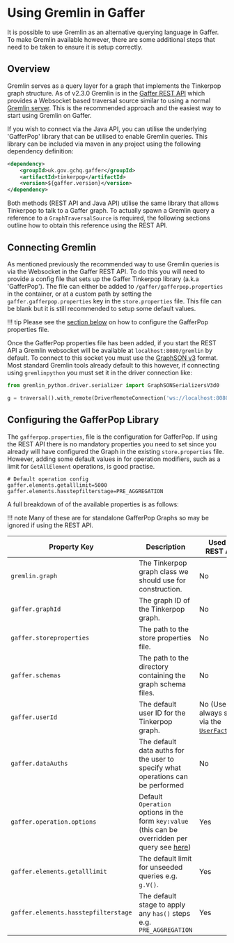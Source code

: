 # Using Gremlin in Gaffer

It is possible to use Gremlin as an alternative querying language in Gaffer. To
make Gremlin available however, there are some additional steps that need to be
taken to ensure it is setup correctly.

## Overview

Gremlin serves as a query layer for a graph that implements the Tinkerpop graph
structure. As of v2.3.0 Gremlin is in the [Gaffer REST API](./gaffer-docker/gaffer-images.md)
which provides a Websocket based traversal source similar to using a normal
[Gremlin server](https://tinkerpop.apache.org/docs/current/reference/#connecting-gremlin-server).
This is the recommended approach and the easiest way to start using Gremlin on
Gaffer.

If you wish to connect via the Java API, you can utilise the underlying
'GafferPop' library that can be utilised to enable Gremlin queries. This
library can be included via maven in any project using the following dependency
definition:

```xml
<dependency>
    <groupId>uk.gov.gchq.gaffer</groupId>
    <artifactId>tinkerpop</artifactId>
    <version>${gaffer.version}</version>
</dependency>
```

Both methods (REST API and Java API) utilise the same library that allows
Tinkerpop to talk to a Gaffer graph. To actually spawn a Gremlin query a
reference to a `GraphTraversalSource` is required, the following sections
outline how to obtain this reference using the REST API.

## Connecting Gremlin

As mentioned previously the recommended way to use Gremlin queries is via the
Websocket in the Gaffer REST API. To do this you will need to provide a config
file that sets up the Gaffer Tinkerpop library (a.k.a 'GafferPop'). The file can
either be added to `/gaffer/gafferpop.properties` in the container, or at a
 custom path by setting the `gaffer.gafferpop.properties` key in the
`store.properties` file. This file can be blank but it is still recommended to
setup some default values.

!!! tip
    Please see the [section below](#configuring-the-gafferpop-library) on how to
    configure the GafferPop properties file.

Once the GafferPop properties file has been added, if you start the REST API a
Gremlin websocket will be available at `localhost:8080/gremlin` by default.
To connect to this socket you must use the [GraphSON v3](https://tinkerpop.apache.org/docs/current/dev/io/#graphson)
format. Most standard Gremlin tools already default to this however, if
connecting using `gremlinpython` you must set it in the driver connection like:

```python
from gremlin_python.driver.serializer import GraphSONSerializersV3d0

g = traversal().with_remote(DriverRemoteConnection('ws://localhost:8080/gremlin', 'g', message_serializer=GraphSONSerializersV3d0()))
```

## Configuring the GafferPop Library

The `gafferpop.properties`, file is the configuration for GafferPop. If using
the REST API there is no mandatory properties you need to set since you already
will have configured the Graph in the existing `store.properties` file. However,
adding some default values in for operation modifiers, such as a limit for
`GetAllElement` operations, is good practise.

```properties
# Default operation config
gaffer.elements.getalllimit=5000
gaffer.elements.hasstepfilterstage=PRE_AGGREGATION
```

A full breakdown of of the available properties is as follows:

!!! note
    Many of these are for standalone GafferPop Graphs so may be ignored if using
    the REST API.

| Property Key | Description | Used in REST API |
| --- | --- | --- |
| `gremlin.graph` | The Tinkerpop graph class we should use for construction. | No |
| `gaffer.graphId` | The graph ID of the Tinkerpop graph. | No |
| `gaffer.storeproperties` | The path to the store properties file. | No |
| `gaffer.schemas` | The path to the directory containing the graph schema files. | No |
| `gaffer.userId` | The default user ID for the Tinkerpop graph. | No (User is always set via the [`UserFactory`](../security/user-control.md).) |
| `gaffer.dataAuths` | The default data auths for the user to specify what operations can be performed | No |
| `gaffer.operation.options` | Default `Operation` options in the form `key:value` (this can be overridden per query see [here](../../user-guide/query/gremlin/custom-features.md)) | Yes |
| `gaffer.elements.getalllimit` | The default limit for unseeded queries e.g. `g.V()`. | Yes |
| `gaffer.elements.hasstepfilterstage` | The default stage to apply any `has()` steps e.g. `PRE_AGGREGATION` | Yes |
